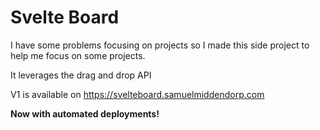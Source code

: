 # Svelte Board

I have some problems focusing on projects so I made this side project to help me focus on some projects.

It leverages the drag and drop API

V1 is available on https://svelteboard.samuelmiddendorp.com

**Now with automated deployments!**




